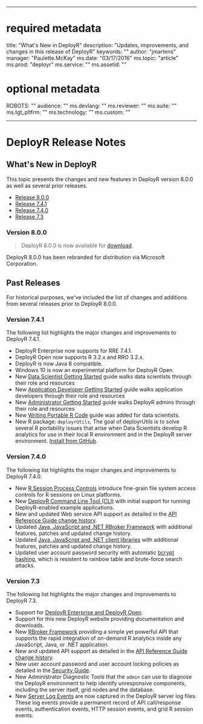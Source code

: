 
---

# required metadata
title: "What's New in DeployR"
description: "Updates, improvements, and changes in this release of DeployR"
keywords: ""
author: "jmartens"
manager: "Paulette.McKay"
ms.date: "03/17/2016"
ms.topic: "article"
ms.prod: "deployr"
ms.service: ""
ms.assetid: ""

# optional metadata
ROBOTS: ""
audience: ""
ms.devlang: ""
ms.reviewer: ""
ms.suite: ""
ms.tgt_pltfrm: ""
ms.technology: ""
ms.custom: ""

---

# DeployR Release Notes

## What's New in DeployR

This topic presents the changes and new features in DeployR version 8.0.0 as well as several prior releases.

-   [Release 8.0.0](#version-8-0-0)
-   [Release 7.4.1](#version-7-4-1)
-   [Release 7.4.0](#version-7-4-0)
-   [Release 7.3](#version-7-3)

### Version 8.0.0

> DeployR 8.0.0 is now available for [download](https://deployr.revolutionanalytics.com/download).

DeployR 8.0.0 has been rebranded for distribution via Microsoft Corporation.

## Past Releases

For historical purposes, we've included the list of changes and additions from several releases prior to DeployR 8.0.0.

### Version 7.4.1

The following list highlights the major changes and improvements to DeployR 7.4.1.

-   DeployR Enterprise now supports for RRE 7.4.1.
-   DeployR Open now supports R 3.2.x and RRO 3.2.x.
-   DeployR is now Java 8 compatible.
-   Windows 10 is now an experimental platform for DeployR Open.
-   New [Data Scientist Getting Started](deployr-data-scientist-getting-started.md) guide walks data scientists through their role and resources
-   New [Application Developer Getting Started](deployr-application-developer-getting-started.md) guide walks application developers through their role and resources
-   New [Administrator Getting Started](deployr-administrator-getting-started.md) guide walks DeployR admins through their role and resources
-   New [Writing Portable R Code](deployr-data-scientist-write-portable-r-code.md) guide was added for data scientists.
-   New R package: `deployrUtils`. The goal of deployrUtils is to solve several R portability issues that arise when Data Scientists develop R analytics for use in their local R environment and in the DeployR server environment. [Install from GitHub](https://github.com/deployr/deployrUtils/releases).

### Version 7.4.0

The following list highlights the major changes and improvements to DeployR 7.4.0.

-   New [R Session Process Controls](deployr-admin-security.md#r-session-process-controls) introduce fine-grain file system access controls for R sessions on Linux platforms.
-   New [DeployR Command Line Tool (CLI)](https://github.com/deployr/deployr-cli) with initial support for running DeployR-enabled example applications.
-   New and updated Web service API support as detailed in the [API Reference Guide change history](https://deployr.revolutionanalytics.com/documents/dev/api-doc/guide/74changehistory.html).
-   Updated [Java, JavaScript and .NET RBroker Framework](https://github.com/deployr?query=rbroker) with additional features, patches and updated change history.
-   Updated [Java, JavaScript and .NET client libraries](https://github.com/deployr?query=client) with additional features, patches and updated change history.
-   Updated user account password security with automatic [bcrypt hashing](https://en.wikipedia.org/wiki/Bcrypt), which is resistent to rainbow table and brute-force search attacks.

### Version 7.3

The following list highlights the major changes and improvements to DeployR 7.3.

-   Support for [DeployR Enterprise and DeployR Open](https://deployr.revolutionanalytics.com/download).
-   Support for this new DeployR website providing documentation and downloads.
-   New [RBroker Framework](deployr-tools-and-samples.md) providing a simple yet powerful API that supports the rapid integration of on-demand R analytics inside any JavaScript, Java, or .NET application.
-   New and updated API support as detailed in the [API Reference Guide change history](https://deployr.revolutionanalytics.com/documents/dev/api-doc/guide/73changehistory.html).
-   New user account password and user account locking policies as detailed in the [Security Guide](deployr-admin-security.md).
-   New Administrator Diagnostic Tools that the `admin` can use to diagnose the DeployR environment to help identify unresponsive components, including the server itself, grid nodes and the database.
-   New [Server Log Events](deployr-common-administration-tasks.md#inspecting-server-logs) are now captured in the DeployR server log files. These log events provide a permanent record of API call/response events, authentication events, HTTP session events, and grid R session events.

